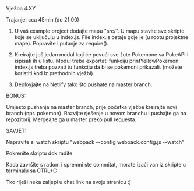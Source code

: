 Vježba 4.XY

Trajanje: cca 45min (do 21:00)

1. U vaš example project dodajte mapu "src/". U mapu stavite sve skripte koje se uključuju u index.js. File index.js ostaje gdje je (u rootu projektne mape). Popravite i putanje za require().

2. Kreirajte još jedan modul koji će povući sve žute Pokemone sa PokeAPI i ispisati ih u listu. Modul treba exportati funkciju printYellowPokemon. index.js treba pozvati tu funkciju da bi se pokemoni prikazali. (možete koristiti kod iz prethodnih vježbi).

3. Deployjajte na Netlify tako što pushate na master branch.

BONUS:

Umjesto pushanja na master branch, prije početka vježbe kreirajte novi branch (npr. pokemon). Razvijte rješenje u novom branchu i pushajte ga na repozitorij. Mergeajte ga u master preko pull requesta.

SAVJET:

Napravite si watch skriptu "webpack --config webpack.config.js --watch"

Pokrenite skriptu dok radite

Kada završite s radom i spremni ste commitat, morate izaći van iz skripte u terminalu sa CTRL+C

Tko riješi neka zaljepi u chat link na svoju stranicu :)
